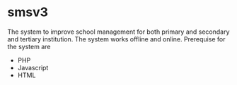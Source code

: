 # smsv3
The system to improve school management for both primary and secondary and tertiary institution.
The system works offline and online.
Prerequise for the system are 
- PHP
- Javascript
- HTML
